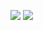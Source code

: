 ![](https://komarev.com/ghpvc/?username=8moutains)
![](https://github.com/user-attachments/assets/7a0b12be-e080-4e8f-89a0-edfa9ffafcf2)
